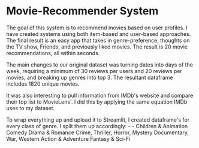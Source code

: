 # Movie-Recommender System

The goal of this system is to recommend movies based on user profiles. I have created systems using both item-based and user-based approaches. The final result is an easy app that takes in genre-preference, thoughts on the TV show, Friends, and previously liked movies. The result is 20 movie recommendations, all within seconds. 

The main changes to our original dataset was turning dates into days of the week, requiring a minimum of 30 reviews per users and 20 reviews per movies, and breaking up genres into top 3. The resultant dataframe includes 1820 unique movies. 

It was also interesting to pull information from IMDb's website and compare their top list to MovieLens'. I did this by applying the same equation IMDb uses to my dataset.

To wrap everything up and upload it to Streamlit, I created dataframe's for every class of genre. I split them up accordingly: - - Children & Animation 
Comedy
Drama & Romance
Crime, Thriller, Horror, Mystery
Documentary, War, Western
Action & Adventure
Fantasy & Sci-Fi